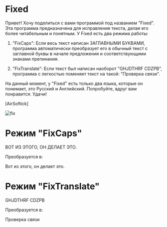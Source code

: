 # Fixed

Привет! Хочу поделиться с вами программой под названием "Fixed". Эта программа предназначена для исправления текста, делая его более читабельным и понятным.
У Fixed есть два режима работы:

1. "FixCaps": Если весь текст написан ЗАГЛАВНЫМИ БУКВАМИ, программа автоматически преобразует его в обычный текст с заглавной буквы в начале предложения и соответствующими знаками препинания.

2. "FixTranslate": Если текст был написан наоборот "GHJDTHRF CDZPB", программа с легкостью поменяет текст на такой: "Проверка связи".

На данный момент, у "Fixed" есть только два языка, которые он понимает, это Русский и Английский.
Попробуйте, вдруг вам понравится. Удачи!

[AirSoftick]

![fix](https://github.com/AirSoftick/Fixed/assets/141844045/41c8c0de-67bc-418e-8c5c-e19db9969b08)

# Режим "FixCaps"

ВОТ ИЗ ЭТОГО, ОН ДЕЛАЕТ ЭТО.

Преобразуется в:

Вот из этого, он делает это.

# Режим "FixTranslate"

GHJDTHRF CDZPB

Преобразуется в:

Проверка связи
